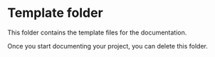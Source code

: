 # Template folder

This folder contains the template files for the documentation.

Once you start documenting your project, you can delete this folder.